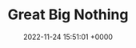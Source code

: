 ---
title: "Great Big Nothing"
link: "https://greatbignothing.com"
date: "2022-11-24 15:51:01 +0000"
---
